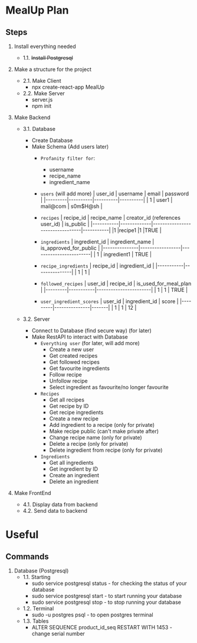 # MealUp Plan

## Steps

1. Install everything needed
    - 1.1. ~~Install Postgresql~~

2. Make a structure for the project
    - 2.1. Make Client
        - npx create-react-app MealUp   
    - 2.2. Make Server
        - server.js
        - npm init

3. Make Backend
    - 3.1. Database
        - Create Database
        - Make Schema (Add users later)
            - `Profanity filter for`:
                - username
                - recipe_name
                - ingredient_name
            - `users` (will add more)
                | user_id | username | email    | password |
                |---------|----------|----------|----------|
                | 1       | user1    | mail@com | s0m$H@sh |

            - `recipes`
                | recipe_id | recipe_name | creator_id (references user_id) | is_public |
                |-----------|-------------|---------------------------------|-----------|
                |1          |recipe1      |1                                |TRUE       |

            - `ingredients`
                | ingredient_id | ingredient_name | is_approved_for_public |
                |---------------|-----------------|------------------------|
                | 1             | ingredient1     | TRUE                   |

            - `recipe_ingredients`
                | recipe_id | ingredient_id |
                |-----------|---------------|
                | 1         | 1             |

            - `followed_recipes`
                | user_id | recipe_id | is_used_for_meal_plan |
                |---------|-----------|-----------------------|
                | 1       | 1         | TRUE                  |

            - `user_ingredient_scores`
                | user_id | ingredient_id | score |
                |---------|---------------|-------|
                | 1       | 1             | 12    |

    - 3.2. Server
        - Connect to Database (find secure way) (for later)
        - Make RestAPI to interact with Database
            - `Everything user` (for later, will add more)
                - Create a new user
                - Get created recipes
                - Get followed recipes
                - Get favourite ingredients
                - Follow recipe
                - Unfollow recipe
                - Select ingredient as favourite/no longer favourite
            - `Recipes`
                - Get all recipes
                - Get recipe by ID
                - Get recipe ingredients
                - Create a new recipe
                - Add ingredient to a recipe (only for private)
                - Make recipe public (can't make private after)
                - Change recipe name (only for private)
                - Delete a recipe (only for private)
                - Delete ingredient from recipe (only for private)
            - `Ingredients`
                - Get all ingredients
                - Get ingredient by ID
                - Create an ingredient
                - Delete an ingredient

4. Make FrontEnd
    - 4.1. Display data from backend
    - 4.2. Send data to backend

# Useful

## Commands

1. Database (Postgresql)
    - 1.1. Starting
        - sudo service postgresql status - for checking the status of your database
        - sudo service postgresql start - to start running your database
        - sudo service postgresql stop - to stop running your database
    - 1.2. Terminal
        - sudo -u postgres psql - to open postgres terminal
    - 1.3. Tables
        - ALTER SEQUENCE product_id_seq RESTART WITH 1453 - change serial number

